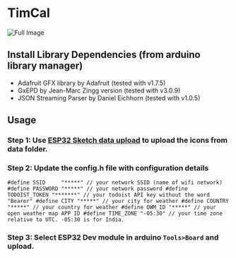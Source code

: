 # TimCal

![Full Image](timcal_image.jpg)

## Install Library Dependencies (from arduino library manager)
  - Adafruit GFX library by Adafruit (tested with v1.7.5)
  - GxEPD by Jean-Marc Zingg version (tested with v3.0.9)
  - JSON Streaming Parser by Daniel Eichhorn (tested with v1.0.5)

## Usage
### Step 1: Use [ESP32 Sketch data upload](https://randomnerdtutorials.com/install-esp32-filesystem-uploader-arduino-ide/) to upload the icons from data folder.
### Step 2: Update the config.h file with configuration details
`
#define SSID     "*****" // your network SSID (name of wifi network)
#define PASSWORD "*****" // your network password
#define TODOIST_TOKEN "*******" // your todoist API key without the word "Bearer"
#define CITY "*****" // your city for weather
#define COUNTRY "*****" // your country for weather
#define OWM_ID "*****" // your open weather map APP ID
#define TIME_ZONE "-05:30" // your time zone relative to UTC. -05:30 is for India.
`
### Step 3: Select ESP32 Dev module in arduino `Tools>Board` and upload.
